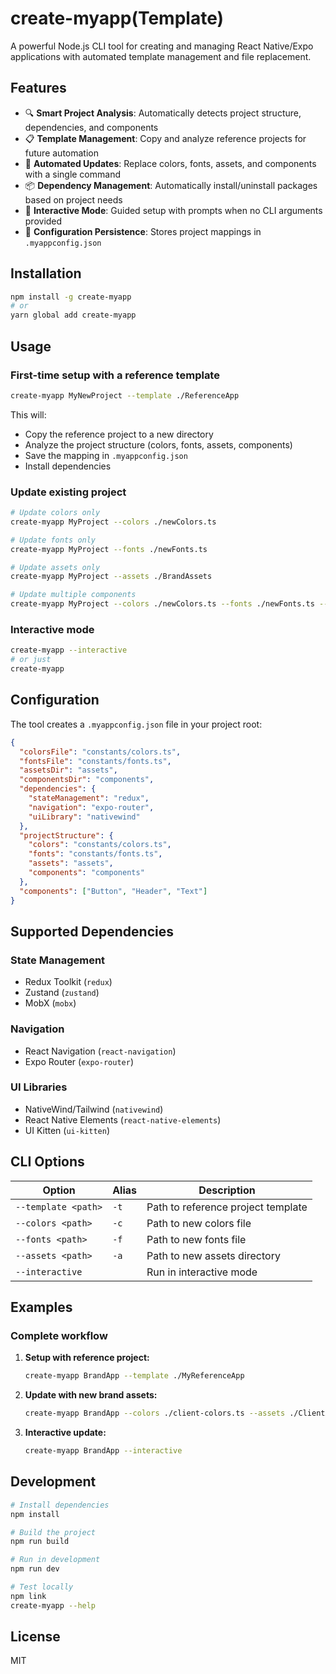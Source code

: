 # create-myapp(Template)

A powerful Node.js CLI tool for creating and managing React Native/Expo applications with automated template management and file replacement.

## Features

- 🔍 **Smart Project Analysis**: Automatically detects project structure, dependencies, and components
- 📋 **Template Management**: Copy and analyze reference projects for future automation
- 🔄 **Automated Updates**: Replace colors, fonts, assets, and components with a single command
- 📦 **Dependency Management**: Automatically install/uninstall packages based on project needs
- 🎯 **Interactive Mode**: Guided setup with prompts when no CLI arguments provided
- 🔧 **Configuration Persistence**: Stores project mappings in `.myappconfig.json`

## Installation

```bash
npm install -g create-myapp
# or
yarn global add create-myapp
```

## Usage

### First-time setup with a reference template

```bash
create-myapp MyNewProject --template ./ReferenceApp
```

This will:

- Copy the reference project to a new directory
- Analyze the project structure (colors, fonts, assets, components)
- Save the mapping in `.myappconfig.json`
- Install dependencies

### Update existing project

```bash
# Update colors only
create-myapp MyProject --colors ./newColors.ts

# Update fonts only
create-myapp MyProject --fonts ./newFonts.ts

# Update assets only
create-myapp MyProject --assets ./BrandAssets

# Update multiple components
create-myapp MyProject --colors ./newColors.ts --fonts ./newFonts.ts --assets ./BrandAssets
```

### Interactive mode

```bash
create-myapp --interactive
# or just
create-myapp
```

## Configuration

The tool creates a `.myappconfig.json` file in your project root:

```json
{
  "colorsFile": "constants/colors.ts",
  "fontsFile": "constants/fonts.ts",
  "assetsDir": "assets",
  "componentsDir": "components",
  "dependencies": {
    "stateManagement": "redux",
    "navigation": "expo-router",
    "uiLibrary": "nativewind"
  },
  "projectStructure": {
    "colors": "constants/colors.ts",
    "fonts": "constants/fonts.ts",
    "assets": "assets",
    "components": "components"
  },
  "components": ["Button", "Header", "Text"]
}
```

## Supported Dependencies

### State Management

- Redux Toolkit (`redux`)
- Zustand (`zustand`)
- MobX (`mobx`)

### Navigation

- React Navigation (`react-navigation`)
- Expo Router (`expo-router`)

### UI Libraries

- NativeWind/Tailwind (`nativewind`)
- React Native Elements (`react-native-elements`)
- UI Kitten (`ui-kitten`)

## CLI Options

| Option              | Alias | Description                        |
| ------------------- | ----- | ---------------------------------- |
| `--template <path>` | `-t`  | Path to reference project template |
| `--colors <path>`   | `-c`  | Path to new colors file            |
| `--fonts <path>`    | `-f`  | Path to new fonts file             |
| `--assets <path>`   | `-a`  | Path to new assets directory       |
| `--interactive`     |       | Run in interactive mode            |

## Examples

### Complete workflow

1. **Setup with reference project:**

   ```bash
   create-myapp BrandApp --template ./MyReferenceApp
   ```

2. **Update with new brand assets:**

   ```bash
   create-myapp BrandApp --colors ./client-colors.ts --assets ./ClientAssets
   ```

3. **Interactive update:**
   ```bash
   create-myapp BrandApp --interactive
   ```

## Development

```bash
# Install dependencies
npm install

# Build the project
npm run build

# Run in development
npm run dev

# Test locally
npm link
create-myapp --help
```

## License

MIT
